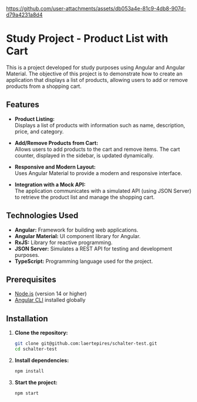 
https://github.com/user-attachments/assets/db053a4e-81c9-4db8-907d-d79a4231a8d4

# Study Project - Product List with Cart

This is a project developed for study purposes using Angular and Angular Material. The objective of this project is to demonstrate how to create an application that displays a list of products, allowing users to add or remove products from a shopping cart.

## Features

- **Product Listing:**  
  Displays a list of products with information such as name, description, price, and category.

- **Add/Remove Products from Cart:**  
  Allows users to add products to the cart and remove items. The cart counter, displayed in the sidebar, is updated dynamically.

- **Responsive and Modern Layout:**  
  Uses Angular Material to provide a modern and responsive interface.

- **Integration with a Mock API:**  
  The application communicates with a simulated API (using JSON Server) to retrieve the product list and manage the shopping cart.

## Technologies Used

- **Angular:** Framework for building web applications.
- **Angular Material:** UI component library for Angular.
- **RxJS:** Library for reactive programming.
- **JSON Server:** Simulates a REST API for testing and development purposes.
- **TypeScript:** Programming language used for the project.

## Prerequisites

- [Node.js](https://nodejs.org/) (version 14 or higher)
- [Angular CLI](https://angular.io/cli) installed globally

## Installation

1. **Clone the repository:**
   ```bash
   git clone git@github.com:laertepires/schalter-test.git
   cd schalter-test


2. **Install dependencies:**
    ```bash
   npm install


3. **Start the project:**
    ```bash
   npm start

